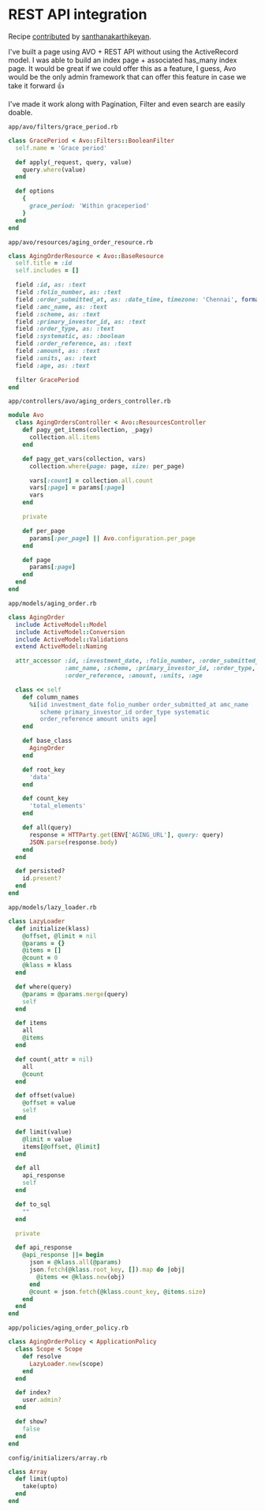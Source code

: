# REST API integration

Recipe [contributed](https://github.com/avo-hq/avo/issues/656) by [santhanakarthikeyan](https://github.com/santhanakarthikeyan).

I've built a page using AVO + REST API without using the ActiveRecord model. I was able to build an index page + associated has_many index page. It would be great if we could offer this as a feature, I guess, Avo would be the only admin framework that can offer this feature in case we take it forward :+1:

I've made it work along with Pagination, Filter and even search are easily doable.

`app/avo/filters/grace_period.rb`
```ruby
class GracePeriod < Avo::Filters::BooleanFilter
  self.name = 'Grace period'

  def apply(_request, query, value)
    query.where(value)
  end

  def options
    {
      grace_period: 'Within graceperiod'
    }
  end
end

```

`app/avo/resources/aging_order_resource.rb`
```ruby
class AgingOrderResource < Avo::BaseResource
  self.title = :id
  self.includes = []

  field :id, as: :text
  field :folio_number, as: :text
  field :order_submitted_at, as: :date_time, timezone: 'Chennai', format: '%B %d, %Y %H:%M %Z'
  field :amc_name, as: :text
  field :scheme, as: :text
  field :primary_investor_id, as: :text
  field :order_type, as: :text
  field :systematic, as: :boolean
  field :order_reference, as: :text
  field :amount, as: :text
  field :units, as: :text
  field :age, as: :text

  filter GracePeriod
end
```

`app/controllers/avo/aging_orders_controller.rb`
```ruby
module Avo
  class AgingOrdersController < Avo::ResourcesController
    def pagy_get_items(collection, _pagy)
      collection.all.items
    end

    def pagy_get_vars(collection, vars)
      collection.where(page: page, size: per_page)

      vars[:count] = collection.all.count
      vars[:page] = params[:page]
      vars
    end

    private

    def per_page
      params[:per_page] || Avo.configuration.per_page
    end

    def page
      params[:page]
    end
  end
end
```

`app/models/aging_order.rb`
```ruby
class AgingOrder
  include ActiveModel::Model
  include ActiveModel::Conversion
  include ActiveModel::Validations
  extend ActiveModel::Naming

  attr_accessor :id, :investment_date, :folio_number, :order_submitted_at,
                :amc_name, :scheme, :primary_investor_id, :order_type, :systematic,
                :order_reference, :amount, :units, :age

  class << self
    def column_names
      %i[id investment_date folio_number order_submitted_at amc_name
         scheme primary_investor_id order_type systematic
         order_reference amount units age]
    end

    def base_class
      AgingOrder
    end

    def root_key
      'data'
    end

    def count_key
      'total_elements'
    end

    def all(query)
      response = HTTParty.get(ENV['AGING_URL'], query: query)
      JSON.parse(response.body)
    end
  end

  def persisted?
    id.present?
  end
end
```

`app/models/lazy_loader.rb`
```ruby
class LazyLoader
  def initialize(klass)
    @offset, @limit = nil
    @params = {}
    @items = []
    @count = 0
    @klass = klass
  end

  def where(query)
    @params = @params.merge(query)
    self
  end

  def items
    all
    @items
  end

  def count(_attr = nil)
    all
    @count
  end

  def offset(value)
    @offset = value
    self
  end

  def limit(value)
    @limit = value
    items[@offset, @limit]
  end

  def all
    api_response
    self
  end

  def to_sql
    ""
  end

  private

  def api_response
    @api_response ||= begin
      json = @klass.all(@params)
      json.fetch(@klass.root_key, []).map do |obj|
        @items << @klass.new(obj)
      end
      @count = json.fetch(@klass.count_key, @items.size)
    end
  end
end
```

`app/policies/aging_order_policy.rb`
```ruby
class AgingOrderPolicy < ApplicationPolicy
  class Scope < Scope
    def resolve
      LazyLoader.new(scope)
    end
  end

  def index?
    user.admin?
  end

  def show?
    false
  end
end
```

`config/initializers/array.rb`
```ruby
class Array
  def limit(upto)
    take(upto)
  end
end
```

